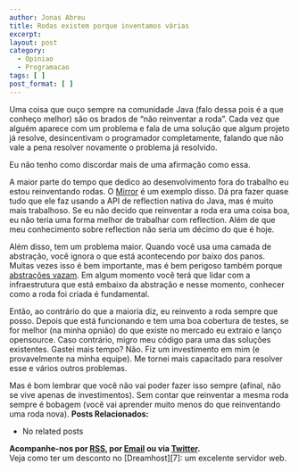 ```yaml
---
author: Jonas Abreu
title: Rodas existem porque inventamos várias
excerpt:
layout: post
category:
  - Opiniao
  - Programacao
tags: [ ]
post_format: [ ]
---
```

Uma coisa que ouço sempre na comunidade Java (falo dessa pois é a que conheço melhor) são os brados de “não reinventar a roda”. Cada vez que alguém aparece com um problema e fala de uma solução que algum projeto já resolve, desincentivam o programador completamente, falando que não vale a pena resolver novamente o problema já resolvido.

Eu não tenho como discordar mais de uma afirmação como essa.

A maior parte do tempo que dedico ao desenvolvimento fora do trabalho eu estou reinventando rodas. O [Mirror][1] é um exemplo disso. Dá pra fazer quase tudo que ele faz usando a API de reflection nativa do Java, mas é muito mais trabalhoso. Se eu não decido que reinventar a roda era uma coisa boa, eu não teria uma forma melhor de trabalhar com reflection. Além de que meu conhecimento sobre reflection não seria um décimo do que é hoje.

Além disso, tem um problema maior. Quando você usa uma camada de abstração, você ignora o que está acontecendo por baixo dos panos. Muitas vezes isso é bem importante, mas é bem perigoso também porque [abstrações vazam][2]. Em algum momento você terá que lidar com a infraestrutura que está embaixo da abstração e nesse momento, conhecer como a roda foi criada é fundamental.

Então, ao contrário do que a maioria diz, eu reinvento a roda sempre que posso. Depois que está funcionando e tem uma boa cobertura de testes, se for melhor (na minha opnião) do que existe no mercado eu extraio e lanço opensource. Caso contrário, migro meu código para uma das soluções existentes. Gastei mais tempo? Não. Fiz um investimento em mim (e provavelmente na minha equipe). Me tornei mais capacitado para resolver esse e vários outros problemas.

Mas é bom lembrar que você não vai poder fazer isso sempre (afinal, não se vive apenas de investimentos). Sem contar que reinventar a mesma roda sempre é bobagem (você vai aprender muito menos do que reinventando uma roda nova). 
**Posts Relacionados:** 
*   No related posts









**Acompanhe-nos por [ RSS][4], por [Email][5] ou via [Twitter][6].**  
Veja como ter um desconto no [Dreamhost][7]: um excelente servidor web.

 [1]: http://projetos.vidageek.net/mirror-pt/mirror
 [2]: http://www.joelonsoftware.com/articles/LeakyAbstractions.html
 [3]: https://twitter.com/share
 [4]: http://feeds.feedburner.com/VidaGeek
 [5]: http://feedburner.google.com/fb/a/mailverify?uri=VidaGeek&loc=pt_BR
 [6]: http://twitter.com/blogvidageek

